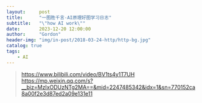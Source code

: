 ```yaml
---
layout:     post
title:      "一图胜千言-AI原理好图学习日志"
subtitle:   "\"how AI work\""
date:       2023-12-20 12:00:00
author:     "Gordon"
header-img: "img/in-post/2018-03-24-http/http-bg.jpg"
catalog: true
tags:
    - AI
---
```


> https://www.bilibili.com/video/BV1ts4y1T7UH
> https://mp.weixin.qq.com/s?__biz=MzIxODUzNTg2MA==&mid=2247485342&idx=1&sn=770152ca8a00f2e3d87ed2a09e131e11



